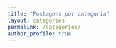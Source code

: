 ```yaml
---
title: "Postagens por categoria"
layout: categories
permalink: /categories/
author_profile: true
---
```

